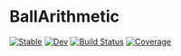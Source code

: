 # BallArithmetic

[![Stable](https://img.shields.io/badge/docs-stable-blue.svg)](https://lucaferranti.github.io/BallArithmetic.jl/stable/)
[![Dev](https://img.shields.io/badge/docs-dev-blue.svg)](https://lucaferranti.github.io/BallArithmetic.jl/dev/)
[![Build Status](https://github.com/lucaferranti/BallArithmetic.jl/actions/workflows/CI.yml/badge.svg?branch=main)](https://github.com/lucaferranti/BallArithmetic.jl/actions/workflows/CI.yml?query=branch%3Amain)
[![Coverage](https://codecov.io/gh/lucaferranti/BallArithmetic.jl/branch/main/graph/badge.svg)](https://codecov.io/gh/lucaferranti/BallArithmetic.jl)
